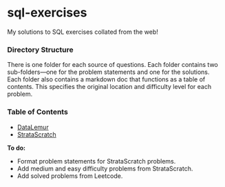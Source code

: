 # sql-exercises
My solutions to SQL exercises collated from the web!

### Directory Structure
There is one folder for each source of questions. Each folder contains two sub-folders—one for the problem statements and one for the solutions. Each folder also contains a markdown doc that functions as a table of contents. This specifies the original location and difficulty level for each problem.

### Table of Contents
- [DataLemur](datalemur/toc.md)
- [StrataScratch](stratascratch/toc.md)

**To do:**
- Format problem statements for StrataScratch problems.
- Add medium and easy difficulty problems from StrataScratch.
- Add solved problems from Leetcode.
